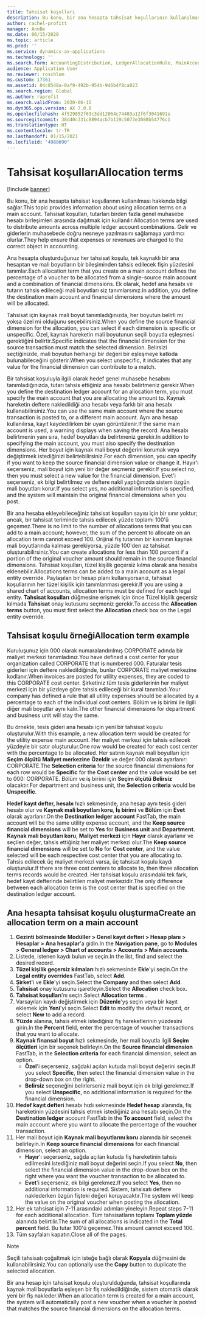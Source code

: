 ```yaml
---
title: Tahsisat koşulları
description: Bu konu, bir ana hesapta tahsisat koşullarının kullanılması hakkında bilgi sağlar.
author: rachel-profitt
manager: AnnBe
ms.date: 06/15/2020
ms.topic: article
ms.prod: ''
ms.service: dynamics-ax-applications
ms.technology: ''
ms.search.form: AccountingDistribution, LedgerAllocationRule, MainAccount, AllocationTerms
audience: Application User
ms.reviewer: roschlom
ms.custom: 17361
ms.assetid: 04c8548a-0af9-492b-954b-946b4f8ca023
ms.search.region: Global
ms.author: raprofit
ms.search.validFrom: 2020-06-15
ms.dyn365.ops.version: AX 7.0.0
ms.openlocfilehash: 4f529852f63c3dd12064c74403a12f6f3041691e
ms.sourcegitcommit: 38d40c331c8894acb7b119c5073e3088b54776c1
ms.translationtype: HT
ms.contentlocale: tr-TR
ms.lasthandoff: 01/15/2021
ms.locfileid: "4988690"
---
```

# <a name="allocation-terms"></a><span data-ttu-id="a2025-103">Tahsisat koşulları</span><span class="sxs-lookup"><span data-stu-id="a2025-103">Allocation terms</span></span>

[!include [banner](../includes/banner.md)]

<span data-ttu-id="a2025-104">Bu konu, bir ana hesapta tahsisat koşullarının kullanılması hakkında bilgi sağlar.</span><span class="sxs-lookup"><span data-stu-id="a2025-104">This topic provides information about using allocation terms on a main account.</span></span> <span data-ttu-id="a2025-105">Tahsisat koşulları, tutarları birden fazla genel muhasebe hesabı birleşimleri arasında dağıtmak için kullanılır.</span><span class="sxs-lookup"><span data-stu-id="a2025-105">Allocation terms are used to distribute amounts across multiple ledger account combinations.</span></span> <span data-ttu-id="a2025-106">Gelir ve giderlerin muhasebede doğru nesneye yazılmasını sağlamaya yardımcı olurlar.</span><span class="sxs-lookup"><span data-stu-id="a2025-106">They help ensure that expenses or revenues are charged to the correct object in accounting.</span></span>

<span data-ttu-id="a2025-107">Ana hesapta oluşturduğunuz her tahsisat koşulu, tek kaynaklı bir ana hesaptan ve mali boyutların bir bileşiminden tahsis edilecek fişin yüzdesini tanımlar.</span><span class="sxs-lookup"><span data-stu-id="a2025-107">Each allocation term that you create on a main account defines the percentage of a voucher to be allocated from a single-source main account and a combination of financial dimensions.</span></span> <span data-ttu-id="a2025-108">Ek olarak, hedef ana hesabı ve tutarın tahsis edileceği mali boyutları siz tanımlarsınız.</span><span class="sxs-lookup"><span data-stu-id="a2025-108">In addition, you define the destination main account and financial dimensions where the amount will be allocated.</span></span> 

<span data-ttu-id="a2025-109">Tahsisat için kaynak mali boyut tanımladığınızda, her boyutun belirli mi yoksa özel mi olduğunu seçebilirsiniz.</span><span class="sxs-lookup"><span data-stu-id="a2025-109">When you define the source financial dimension for the allocation, you can select if each dimension is specific or unspecific.</span></span> <span data-ttu-id="a2025-110">Özel, kaynak hareketin mali boyutunun seçili boyutla eşleşmesi gerektiğini belirtir.</span><span class="sxs-lookup"><span data-stu-id="a2025-110">Specific indicates that the financial dimension for the source transaction must match the selected dimension.</span></span> <span data-ttu-id="a2025-111">Belirsizi seçtiğinizde, mali boyutun herhangi bir değeri bir eşleşmeye katkıda bulunabileceğini gösterir.</span><span class="sxs-lookup"><span data-stu-id="a2025-111">When you select unspecific, it indicates that any value for the financial dimension can contribute to a match.</span></span>

<span data-ttu-id="a2025-112">Bir tahsisat koşuluyla ilgili olarak hedef genel muhasebe hesabını tanımladığınızda, tutarı tahsis ettiğiniz ana hesabı belirtmeniz gerekir.</span><span class="sxs-lookup"><span data-stu-id="a2025-112">When you define the destination ledger account for an allocation term, you must specify the main account that you are allocating the amount to.</span></span> <span data-ttu-id="a2025-113">Kaynak hareketin deftere nakledildiği ana hesabı veya farklı bir ana hesabı kullanabilirsiniz.</span><span class="sxs-lookup"><span data-stu-id="a2025-113">You can use the same main account where the source transaction is posted to, or a different main account.</span></span> <span data-ttu-id="a2025-114">Aynı ana hesap kullanılırsa, kayıt kaydedilirken bir uyarı görüntülenir.</span><span class="sxs-lookup"><span data-stu-id="a2025-114">If the same main account is used, a warning displays when saving the record.</span></span> <span data-ttu-id="a2025-115">Ana hesabı belirtmenin yanı sıra, hedef boyutları da belirtmeniz gerekir.</span><span class="sxs-lookup"><span data-stu-id="a2025-115">In addition to specifying the main account, you must also specify the destination dimensions.</span></span> <span data-ttu-id="a2025-116">Her boyut için kaynak mali boyut değerini korumak veya değiştirmek istediğinizi belirtebilirsiniz.</span><span class="sxs-lookup"><span data-stu-id="a2025-116">For each dimension, you can specify if you want to keep the source financial dimension value or change it.</span></span> <span data-ttu-id="a2025-117">Hayır'ı seçerseniz, mali boyut için yeni bir değer seçmeniz gerekir.</span><span class="sxs-lookup"><span data-stu-id="a2025-117">If you select no, then you must select a new value for the financial dimension.</span></span> <span data-ttu-id="a2025-118">Evet'i seçerseniz, ek bilgi belirtilmez ve deftere nakil yaptığınızda sistem özgün mali boyutları korur.</span><span class="sxs-lookup"><span data-stu-id="a2025-118">If you select yes, no additional information is specified, and the system will maintain the original financial dimensions when you post.</span></span>

<span data-ttu-id="a2025-119">Bir ana hesaba ekleyebileceğiniz tahsisat koşulları sayısı için bir sınır yoktur; ancak, bir tahsisat teriminde tahsis edilecek yüzde toplamı 100'ü geçemez.</span><span class="sxs-lookup"><span data-stu-id="a2025-119">There is no limit to the number of allocations terms that you can add to a main account; however, the sum of the percent to allocate on an allocation term cannot exceed 100.</span></span> <span data-ttu-id="a2025-120">Orijinal fiş tutarının bir kısmının kaynak mali boyutlarında kalması gerekiyorsa, yüzde 100'den az tahsisat oluşturabilirsiniz.</span><span class="sxs-lookup"><span data-stu-id="a2025-120">You can create allocations for less than 100 percent if a portion of the original voucher amount should remain in the source financial dimensions.</span></span> <span data-ttu-id="a2025-121">Tahsisat koşulları, tüzel kişilik geçersiz kılma olarak ana hesaba eklenebilir.</span><span class="sxs-lookup"><span data-stu-id="a2025-121">Allocations terms can be added to a main account as a legal entity override.</span></span> <span data-ttu-id="a2025-122">Paylaşılan bir hesap planı kullanıyorsanız, tahsisat koşullarının her tüzel kişilik için tanımlanması gerekir.</span><span class="sxs-lookup"><span data-stu-id="a2025-122">If you are using a shared chart of accounts, allocation terms must be defined for each legal entity.</span></span> <span data-ttu-id="a2025-123">**Tahsisat koşulları** düğmesine erişmek için önce Tüzel kişilik geçersiz kılmada **Tahsisat** onay kutusunu seçmeniz gerekir.</span><span class="sxs-lookup"><span data-stu-id="a2025-123">To access the **Allocation terms** button, you must first select the **Allocation** check box on the Legal entity override.</span></span>

## <a name="allocation-term-example"></a><span data-ttu-id="a2025-124">Tahsisat koşulu örneği</span><span class="sxs-lookup"><span data-stu-id="a2025-124">Allocation term example</span></span>
<span data-ttu-id="a2025-125">Kuruluşunuz için 000 olarak numaralandırılmış CORPORATE adında bir maliyet merkezi tanımladınız.</span><span class="sxs-lookup"><span data-stu-id="a2025-125">You have defined a cost center for your organization called CORPORATE that is numbered 000.</span></span> <span data-ttu-id="a2025-126">Faturalar tesis giderleri için deftere nakledildiğinde, bunlar CORPORATE maliyet merkezine kodlanır.</span><span class="sxs-lookup"><span data-stu-id="a2025-126">When invoices are posted for utility expenses, they are coded to this CORPORATE cost center.</span></span> <span data-ttu-id="a2025-127">Şirketiniz tüm tesis giderlerinin her maliyet merkezi için bir yüzdeye göre tahsis edileceği bir kural tanımladı.</span><span class="sxs-lookup"><span data-stu-id="a2025-127">Your company has defined a rule that all utility expenses should be allocated by a percentage to each of the individual cost centers.</span></span> <span data-ttu-id="a2025-128">Bölüm ve iş birimi ile ilgili diğer mali boyutlar aynı kalır.</span><span class="sxs-lookup"><span data-stu-id="a2025-128">The other financial dimensions for department and business unit will stay the same.</span></span>

<span data-ttu-id="a2025-129">Bu örnekte, tesis gideri ana hesabı için yeni bir tahsisat koşulu oluşturulur.</span><span class="sxs-lookup"><span data-stu-id="a2025-129">With this example, a new allocation term would be created for the utility expense main account.</span></span> <span data-ttu-id="a2025-130">Her maliyet merkezi için tahsis edilecek yüzdeyle bir satır oluşturulur.</span><span class="sxs-lookup"><span data-stu-id="a2025-130">One row would be created for each cost center with the percentage to be allocated.</span></span> <span data-ttu-id="a2025-131">Her satırın kaynak mali boyutları için **Seçim ölçütü** **Maliyet merkezine** **Özeldir** ve değer 000 olarak ayarlanır: CORPORATE.</span><span class="sxs-lookup"><span data-stu-id="a2025-131">The **Selection criteria** for the source financial dimensions for each row would be **Specific** for the **Cost center** and the value would be set to 000: CORPORATE.</span></span> <span data-ttu-id="a2025-132">Bölüm ve iş birimi için **Seçim ölçütü** **Belirsiz** olacaktır.</span><span class="sxs-lookup"><span data-stu-id="a2025-132">For department and business unit, the **Selection criteria** would be **Unspecific**.</span></span>

<span data-ttu-id="a2025-133">**Hedef kayıt defter, hesabı** hızlı sekmesinde, ana hesap aynı tesis gideri hesabı olur ve **Kaynak mali boyutları koru**, **İş birimi** ve **Bölüm** için **Evet** olarak ayarlanır.</span><span class="sxs-lookup"><span data-stu-id="a2025-133">On the **Destination ledger account** FastTab, the main account will be the same utility expense account, and the **Keep source financial dimensions** will be set to **Yes** for **Business unit** and **Department.**</span></span> <span data-ttu-id="a2025-134">**Kaynak mali boyutları koru**, **Maliyet merkezi** için **Hayır** olarak ayarlanır ve seçilen değer, tahsis ettiğiniz her maliyet merkezi olur.</span><span class="sxs-lookup"><span data-stu-id="a2025-134">The **Keep source financial dimensions** will be set to **No** for **Cost center**, and the value selected will be each respective cost center that you are allocating to.</span></span> <span data-ttu-id="a2025-135">Tahsis edilecek üç maliyet merkezi varsa, üç tahsisat koşulu kaydı oluşturulur.</span><span class="sxs-lookup"><span data-stu-id="a2025-135">If there are three cost centers to allocate to, then three allocation terms records would be created.</span></span> <span data-ttu-id="a2025-136">Her tahsisat koşulu arasındaki tek fark, hedef kayıt defterinde belirtilen maliyet merkezidir.</span><span class="sxs-lookup"><span data-stu-id="a2025-136">The only difference between each allocation term is the cost center that is specified on the destination ledger account.</span></span>

## <a name="create-an-allocation-term-on-a-main-account"></a><span data-ttu-id="a2025-137">Ana hesapta tahsisat koşulu oluşturma</span><span class="sxs-lookup"><span data-stu-id="a2025-137">Create an allocation term on a main account</span></span>

1. <span data-ttu-id="a2025-138">**Gezinti bölmesinde** **Modüller > Genel kayıt defteri > Hesap planı > Hesaplar > Ana hesaplar**'a gidin.</span><span class="sxs-lookup"><span data-stu-id="a2025-138">In the **Navigation pane**, go to **Modules > General ledger > Chart of accounts > Accounts > Main accounts**.</span></span>
2. <span data-ttu-id="a2025-139">Listede, istenen kaydı bulun ve seçin.</span><span class="sxs-lookup"><span data-stu-id="a2025-139">In the list, find and select the desired record.</span></span>
3. <span data-ttu-id="a2025-140">**Tüzel kişilik geçersiz kılmaları** hızlı sekmesinde **Ekle**'yi seçin.</span><span class="sxs-lookup"><span data-stu-id="a2025-140">On the **Legal entity overrides** FastTab, select **Add**.</span></span>
4. <span data-ttu-id="a2025-141">**Şirket**'i ve **Ekle**'yi seçin.</span><span class="sxs-lookup"><span data-stu-id="a2025-141">Select the **Company** and then select **Add**.</span></span>
5. <span data-ttu-id="a2025-142">**Tahsisat** onay kutusunu işaretleyin.</span><span class="sxs-lookup"><span data-stu-id="a2025-142">Select the **Allocation** check box.</span></span>
6. <span data-ttu-id="a2025-143">**Tahsisat koşulları**'nı seçin.</span><span class="sxs-lookup"><span data-stu-id="a2025-143">Select **Allocation terms** .</span></span>
7. <span data-ttu-id="a2025-144">Varsayılan kaydı değiştirmek için **Düzenle**'yş seçin veya bir kayıt eklemek için **Yeni**'yi seçin.</span><span class="sxs-lookup"><span data-stu-id="a2025-144">Select **Edit** to modify the default record, or select **New** to add a record.</span></span>
8. <span data-ttu-id="a2025-145">**Yüzde** alanına, tahsis etmek istediğiniz fiş hareketlerinin yüzdesini girin.</span><span class="sxs-lookup"><span data-stu-id="a2025-145">In the **Percent** field, enter the percentage of voucher transactions that you want to allocate.</span></span>
9. <span data-ttu-id="a2025-146">**Kaynak finansal boyut** hızlı sekmesinde, her mali boyutla ilgili **Seçim ölçütleri** için bir seçenek belirleyin.</span><span class="sxs-lookup"><span data-stu-id="a2025-146">On the **Source financial dimension** FastTab, in the **Selection criteria** for each financial dimension, select an option.</span></span>
    - <span data-ttu-id="a2025-147">**Özel**'i seçerseniz, sağdaki açılan kutuda mali boyut değerini seçin.</span><span class="sxs-lookup"><span data-stu-id="a2025-147">If you select **Specific**, then select the financial dimension value in the drop-down box on the right.</span></span>
    - <span data-ttu-id="a2025-148">**Belirsiz** seçeneğini belirlerseniz mali boyut için ek bilgi gerekmez.</span><span class="sxs-lookup"><span data-stu-id="a2025-148">If you select **Unspecific**, no additional information is required for the financial dimension.</span></span>
10. <span data-ttu-id="a2025-149">**Hedef kayıt defteri** hesabı hızlı sekmesinde **Hedef hesap** alanında, fiş hareketinin yüzdesini tahsis etmek istediğiniz ana hesabı seçin.</span><span class="sxs-lookup"><span data-stu-id="a2025-149">On the **Destination ledger** account FastTab in the **To account** field, select the main account where you want to allocate the percentage of the voucher transaction.</span></span>
11. <span data-ttu-id="a2025-150">Her mali boyut için **Kaynak mali boyutlarını koru** alanında bir seçenek belirleyin.</span><span class="sxs-lookup"><span data-stu-id="a2025-150">In **Keep source financial dimensions** for each financial dimension, select an option.</span></span>
    - <span data-ttu-id="a2025-151">**Hayır**'ı seçerseniz, sağda açılan kutuda fiş hareketinin tahsis edilmesini istediğiniz mali boyut değerini seçin.</span><span class="sxs-lookup"><span data-stu-id="a2025-151">If you select **No**, then select the financial dimension value in the drop-down box on the right where you want the voucher transaction to be allocated to.</span></span>
    - <span data-ttu-id="a2025-152">**Evet**'i seçerseniz, ek bilgi gerekmez.</span><span class="sxs-lookup"><span data-stu-id="a2025-152">If you select **Yes**, then no additional information is required.</span></span> <span data-ttu-id="a2025-153">Sistem, tahsisatı deftere naklederken özgün fişteki değeri koruyacaktır.</span><span class="sxs-lookup"><span data-stu-id="a2025-153">The system will keep the value on the original voucher when posting the allocation.</span></span>
12. <span data-ttu-id="a2025-154">Her ek tahsisat için 7-11 arasındaki adımları yineleyin.</span><span class="sxs-lookup"><span data-stu-id="a2025-154">Repeat steps 7-11 for each additional allocation.</span></span> <span data-ttu-id="a2025-155">Tüm tahsisatların toplamı **Toplam yüzde** alanında belirtilir.</span><span class="sxs-lookup"><span data-stu-id="a2025-155">The sum of all allocations is indicated in the **Total percent** field.</span></span> <span data-ttu-id="a2025-156">Bu tutar 100'ü geçemez.</span><span class="sxs-lookup"><span data-stu-id="a2025-156">This amount cannot exceed 100.</span></span>
13. <span data-ttu-id="a2025-157">Tüm sayfaları kapatın.</span><span class="sxs-lookup"><span data-stu-id="a2025-157">Close all of the pages.</span></span>

>[!NOTE] 
> <span data-ttu-id="a2025-158">Seçili tahsisatı çoğaltmak için isteğe bağlı olarak **Kopyala** düğmesini de kullanabilirsiniz.</span><span class="sxs-lookup"><span data-stu-id="a2025-158">You can optionally use the **Copy** button to duplicate the selected allocation.</span></span>

<span data-ttu-id="a2025-159">Bir ana hesap için tahsisat koşulu oluşturulduğunda, tahsisat koşullarında kaynak mali boyutlarla eşleşen bir fiş nakledildiğinde, sistem otomatik olarak yeni bir fiş nakleder.</span><span class="sxs-lookup"><span data-stu-id="a2025-159">When an allocation term is created for a main account, the system will automatically post a new voucher when a voucher is posted that matches the source financial dimensions on the allocation terms.</span></span>
